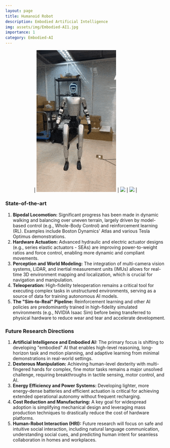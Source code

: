```yaml
---
layout: page
title: Humanoid Robot
description: Embodied Artificial Intelligence 
img: assets/img/Embodied-AI1.jpg
importance: 1
category: Embodied-AI
---
```


<div align="center">

| <img src="/assets/img/images/videos/G1-3.gif" width="250"  /> | <img src="/assets/img/images/videos/G1-2.gif" width="250"  /> | <img src="/assets/img/images/videos/G1-1.gif" width="250"  /> |  

</div>

### **State-of-the-art**

1.  **Bipedal Locomotion:** Significant progress has been made in dynamic walking and balancing over uneven terrain, largely driven by model-based control (e.g., Whole-Body Control) and reinforcement learning (RL). Examples include Boston Dynamics' Atlas and various Tesla Optimus demonstrations.
2.  **Hardware Actuation:** Advanced hydraulic and electric actuator designs (e.g., series elastic actuators - SEAs) are improving power-to-weight ratios and force control, enabling more dynamic and compliant movements.
3.  **Perception and World Modeling:** The integration of multi-camera vision systems, LiDAR, and inertial measurement units (IMUs) allows for real-time 3D environment mapping and localization, which is crucial for navigation and manipulation.
4.  **Teleoperation:** High-fidelity teleoperation remains a critical tool for executing complex tasks in unstructured environments, serving as a source of data for training autonomous AI models.
5.  **The "Sim-to-Real" Pipeline:** Reinforcement learning and other AI policies are predominantly trained in high-fidelity simulated environments (e.g., NVIDIA Isaac Sim) before being transferred to physical hardware to reduce wear and tear and accelerate development.

### **Future Research Directions**

1.  **Artificial Intelligence and Embodied AI:** The primary focus is shifting to developing "embodied" AI that enables high-level reasoning, long-horizon task and motion planning, and adaptive learning from minimal demonstrations in real-world settings.
2.  **Dexterous Manipulation:** Achieving human-level dexterity with multi-fingered hands for complex, fine motor tasks remains a major unsolved challenge, requiring breakthroughs in tactile sensing, motor control, and AI.
3.  **Energy Efficiency and Power Systems:** Developing lighter, more energy-dense batteries and efficient actuation is critical for achieving extended operational autonomy without frequent recharging.
4.  **Cost Reduction and Manufacturing:** A key goal for widespread adoption is simplifying mechanical design and leveraging mass production techniques to drastically reduce the cost of hardware platforms.
5.  **Human-Robot Interaction (HRI):** Future research will focus on safe and intuitive social interaction, including natural language communication, understanding social cues, and predicting human intent for seamless collaboration in homes and workplaces.



